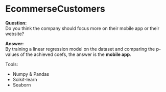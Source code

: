 # EcommerseCustomers
__Question:__ \
Do you think the company should focus more on their mobile app or their website?

__Answer:__ \
By training a linear regression model on the dataset and comparing the p-values of the achieved coefs, the answer is the __mobile app__.

Tools: 
* Numpy & Pandas
* Scikit-learn
* Seaborn
